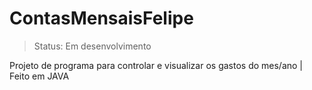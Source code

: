 # ContasMensaisFelipe
> Status: Em desenvolvimento


Projeto de programa para controlar e visualizar os gastos do mes/ano | Feito em JAVA
